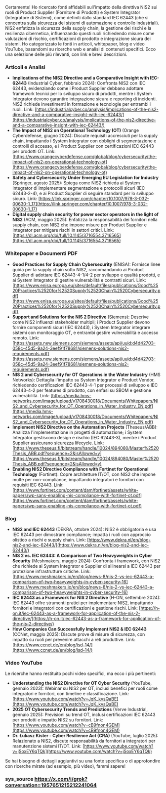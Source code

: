Certamente! Ho ricercato fonti affidabili sull'impatto della direttiva NIS2 sui ruoli di Product Supplier (Fornitore di Prodotti) e System Integrator (Integratore di Sistemi), come definiti dallo standard IEC 62443 (che si concentra sulla sicurezza dei sistemi di automazione e controllo industriali). NIS2 enfatizza la sicurezza della supply chain, la gestione dei rischi e la resilienza cibernetica, influenzando questi ruoli richiedendo misure come valutazioni di rischio, certificazioni di prodotto e integrazione sicura dei sistemi. Ho categorizzato le fonti in articoli, whitepaper, blog e video YouTube, basandomi su ricerche web e analisi di contenuti specifici. Ecco una selezione delle più rilevanti, con link e brevi descrizioni.

### Articoli e Analisi
- **Implications of the NIS2 Directive and a Comparative Insight with IEC-62443** (Industrial Cyber, febbraio 2024): Confronta NIS2 con IEC 62443, evidenziando come i Product Supplier debbano adottare framework tecnici per lo sviluppo sicuro di prodotti, mentre i System Integrator devono garantire integrazione sicura e reporting di incidenti. NIS2 richiede investimenti in formazione e tecnologie per entrambi i ruoli. Link: [https://industrialcyber.co/analysis/implications-of-the-nis2-directive-and-a-comparative-insight-with-iec-62443/](https://industrialcyber.co/analysis/implications-of-the-nis2-directive-and-a-comparative-insight-with-iec-62443/)
- **The Impact of NIS2 on Operational Technology (OT)** (Orange Cyberdefense, giugno 2024): Discute requisiti accresciuti per la supply chain, impattando i System Integrator con obblighi di segmentazione e controlli di accesso, e i Product Supplier con certificazioni IEC 62443 per prodotti OT. Link: [https://www.orangecyberdefense.com/global/blog/cybersecurity/the-impact-of-nis2-on-operational-technology-ot](https://www.orangecyberdefense.com/global/blog/cybersecurity/the-impact-of-nis2-on-operational-technology-ot)
- **Safety and Cybersecurity Under Emerging EU Legislation for Industry** (Springer, agosto 2025): Spiega come NIS2 richieda ai System Integrator di implementare segmentazione e protocolli sicuri (IEC 62443-2-4), e ai Product Supplier di seguire standard per lo sviluppo sicuro. Link: [https://link.springer.com/chapter/10.1007/978-3-032-00630-1_17](https://link.springer.com/chapter/10.1007/978-3-032-00630-1_17)
- **Digital supply chain security for power sector operators in the light of NIS2** (ACM, maggio 2025): Enfatizza la responsabilità dei fornitori nella supply chain, con NIS2 che impone misure per Product Supplier e Integrator per mitigare rischi in settori critici. Link: [https://dl.acm.org/doi/full/10.1145/3716554.3716565](https://dl.acm.org/doi/full/10.1145/3716554.3716565)

### Whitepaper e Documenti PDF
- **Good Practices for Supply Chain Cybersecurity** (ENISA): Fornisce linee guida per la supply chain sotto NIS2, raccomandando ai Product Supplier di adottare IEC 62443-4-1/4-2 per sviluppo e qualità prodotti, e ai System Integrator di gestire vulnerabilità e contratti sicuri. Link: [https://www.enisa.europa.eu/sites/default/files/publications/Good%2520Practices%2520for%2520Supply%2520Chain%2520Cybersecurity.pdf](https://www.enisa.europa.eu/sites/default/files/publications/Good%2520Practices%2520for%2520Supply%2520Chain%2520Cybersecurity.pdf)
- **Support and Solutions for the NIS 2 Directive** (Siemens): Descrive come NIS2 influenzi stakeholder multipli; i Product Supplier devono fornire componenti sicuri (IEC 62443), i System Integrator integrare sistemi con monitoraggio OT, e entrambi gestire vulnerabilità e accesso remoto. Link: [https://assets.new.siemens.com/siemens/assets/api/uuid:d4d42703-058c-45d5-9a24-3eef91f78681/siemens-solutions-nis2-requirements.pdf](https://assets.new.siemens.com/siemens/assets/api/uuid:d4d42703-058c-45d5-9a24-3eef91f78681/siemens-solutions-nis2-requirements.pdf)
- **NIS 2 and Cybersecurity for OT Operations in the Water Industry** (HMS Networks): Dettaglia l'impatto su System Integrator e Product Vendor, richiedendo certificazioni IEC 62443-4-1 per processi di sviluppo e IEC 62443-4-2 per features di prodotto, con enfasi su SBOM e gestione vulnerabilità. Link: [https://media.hms-networks.com/image/upload/v1708430018/Documents/Whitepapers/NIS2_and_Cybersecurity_for_OT_Operations_in_Water_Industry_EN.pdf](https://media.hms-networks.com/image/upload/v1708430018/Documents/Whitepapers/NIS2_and_Cybersecurity_for_OT_Operations_in_Water_Industry_EN.pdf)
- **Implement NIS2 Directive on the Automation Projects** (Theseus/ABB): Analizza l'implementazione in progetti di automazione; i System Integrator gestiscono design e rischio (IEC 62443-3), mentre i Product Supplier assicurano sicurezza lifecycle. Link: [https://www.theseus.fi/bitstream/handle/10024/894080/Master%2520Thesis_ABB.pdf?sequence=2&isAllowed=y](https://www.theseus.fi/bitstream/handle/10024/894080/Master%2520Thesis_ABB.pdf?sequence=2&isAllowed=y)
- **Enabling NIS2 Directive Compliance with Fortinet for Operational Technology** (Fortinet): Copre architetture IT/OT, con NIS2 che impone multe per non-compliance, impattando integratori e fornitori con requisiti IEC 62443. Link: [https://www.fortinet.com/content/dam/fortinet/assets/white-papers/wp-sans-enabling-nis-compliance-with-fortinet-ot.pdf](https://www.fortinet.com/content/dam/fortinet/assets/white-papers/wp-sans-enabling-nis-compliance-with-fortinet-ot.pdf)

### Blog
- **NIS2 and IEC 62443** (DEKRA, ottobre 2024): NIS2 è obbligatoria e usa IEC 62443 per dimostrare compliance; impatta i ruoli con approccio olistico a rischi e supply chain. Link: [https://www.dekra.nl/en/blog-nis2-and-iec-62443/](https://www.dekra.nl/en/blog-nis2-and-iec-62443/)
- **NIS 2 vs. IEC 62443: A Comparison of Two Heavyweights in Cyber Security** (Meshmakers, maggio 2024): Confronta i framework, con NIS2 che richiede ai System Integrator e Supplier di allinearsi a IEC 62443 per protezione infrastrutture critiche. Link: [https://www.meshmakers.io/en/blog/news-8/nis-2-vs-iec-62443-a-comparison-of-two-heavyweights-in-cyber-security-16](https://www.meshmakers.io/en/blog/news-8/nis-2-vs-iec-62443-a-comparison-of-two-heavyweights-in-cyber-security-16)
- **IEC 62443 as a Framework for NIS 2 Directive** (H-ON, settembre 2024): IEC 62443 offre strumenti pratici per implementare NIS2, impattando fornitori e integratori con certificazioni e gestione rischi. Link: [https://h-on.it/iec-62443-as-a-framework-for-application-of-the-nis-2-directive/](https://h-on.it/iec-62443-as-a-framework-for-application-of-the-nis-2-directive/)
- **How Companies Can Successfully Implement NIS2 & IEC 62443** (CCNet, maggio 2025): Discute prove di misure di sicurezza, con impatto su ruoli per prevenire attacchi a reti produttive. Link: [https://www.ccnet.de/en/blog/isd-14/](https://www.ccnet.de/en/blog/isd-14/)

### Video YouTube
Le ricerche hanno restituito pochi video specifici, ma ecco i più pertinenti:
- **Understanding the NIS2 Directive for OT Cyber Security** (YouTube, gennaio 2023): Webinar su NIS2 per OT, inclusi benefici per ruoli come integratori e fornitori, con timeline e classificazione. Link: [https://www.youtube.com/watch?v=JqK_kvsQaBE](https://www.youtube.com/watch?v=JqK_kvsQaBE)
- **2025 OT Cybersecurity Trends and Predictions** (Verve Industrial, gennaio 2025): Previsioni su trend OT, inclusi certificazioni IEC 62443 per prodotti e impatto NIS2 su fornitori. Link: [https://www.youtube.com/watch?v=cB9fnon4GEM](https://www.youtube.com/watch?v=cB9fnon4GEM)
- **Dr. Łukasz Kister - Cyber Resilience Act (CRA)** (YouTube, luglio 2025): Relazionato a NIS2, discute responsabilità da fornitori a integratori per manutenzione sistemi IT/OT. Link: [https://www.youtube.com/watch?v=jSoxEY6qTQk](https://www.youtube.com/watch?v=jSoxEY6qTQk)

Se hai bisogno di dettagli aggiuntivi su una fonte specifica o di approfondire con ricerche mirate (ad esempio, più video), fammi sapere!

### sys_source https://x.com/i/grok?conversation=1957651215212241064